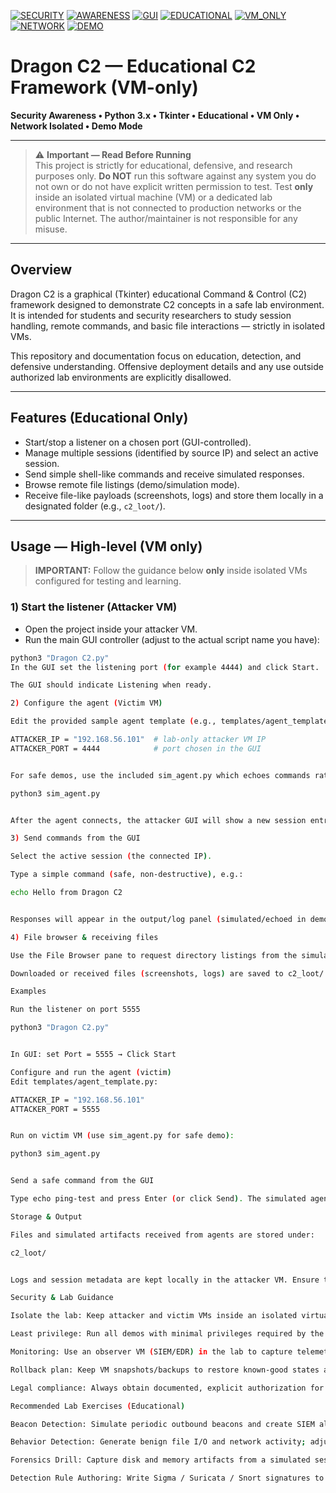 <!-- Badges -->
[![SECURITY](https://img.shields.io/badge/SECURITY-critical?style=flat-square&color=ff2d55&labelColor=2f2f2f)](https://example.com)
[![AWARENESS](https://img.shields.io/badge/AWARENESS-important?style=flat-square&color=ff6f3c&labelColor=2f2f2f)](https://example.com)
[![GUI](https://img.shields.io/badge/GUI-Tkinter?style=flat-square&color=6c757d&labelColor=2f2f2f)](https://docs.python.org/3/library/tkinter.html)
[![EDUCATIONAL](https://img.shields.io/badge/EDUCATIONAL-yes?style=flat-square&color=4caf50&labelColor=2f2f2f)](https://example.com)
[![VM_ONLY](https://img.shields.io/badge/VM--ONLY-lab_only?style=flat-square&color=f4c542&labelColor=2f2f2f)](https://example.com)
[![NETWORK](https://img.shields.io/badge/NETWORK-isolated?style=flat-square&color=bd6b1e&labelColor=2f2f2f)](https://example.com)
[![DEMO](https://img.shields.io/badge/DEMO-mode?style=flat-square&color=8b5cf6&labelColor=2f2f2f)](https://example.com)

# Dragon C2 — Educational C2 Framework (VM-only)

**Security Awareness • Python 3.x • Tkinter • Educational • VM Only • Network Isolated • Demo Mode**

---

> ⚠️ **Important — Read Before Running**  
> This project is strictly for educational, defensive, and research purposes only. **Do NOT** run this software against any system you do not own or do not have explicit written permission to test. Test **only** inside an isolated virtual machine (VM) or a dedicated lab environment that is not connected to production networks or the public Internet. The author/maintainer is not responsible for any misuse.

---

## Overview

Dragon C2 is a graphical (Tkinter) educational Command & Control (C2) framework designed to demonstrate C2 concepts in a safe lab environment. It is intended for students and security researchers to study session handling, remote commands, and basic file interactions — strictly in isolated VMs.

This repository and documentation focus on education, detection, and defensive understanding. Offensive deployment details and any use outside authorized lab environments are explicitly disallowed.

---

## Features (Educational Only)

- Start/stop a listener on a chosen port (GUI-controlled).  
- Manage multiple sessions (identified by source IP) and select an active session.  
- Send simple shell-like commands and receive simulated responses.  
- Browse remote file listings (demo/simulation mode).  
- Receive file-like payloads (screenshots, logs) and store them locally in a designated folder (e.g., `c2_loot/`).  

---

## Usage — High-level (VM only)

> **IMPORTANT:** Follow the guidance below **only** inside isolated VMs configured for testing and learning.

### 1) Start the listener (Attacker VM)
- Open the project inside your attacker VM.  
- Run the main GUI controller (adjust to the actual script name you have):
```bash
python3 "Dragon C2.py"
In the GUI set the listening port (for example 4444) and click Start.

The GUI should indicate Listening when ready.

2) Configure the agent (Victim VM)

Edit the provided sample agent template (e.g., templates/agent_template.py) and set the attacker VM IP and port:

ATTACKER_IP = "192.168.56.101"  # lab-only attacker VM IP
ATTACKER_PORT = 4444            # port chosen in the GUI


For safe demos, use the included sim_agent.py which echoes commands rather than executing them:

python3 sim_agent.py


After the agent connects, the attacker GUI will show a new session entry.

3) Send commands from the GUI

Select the active session (the connected IP).

Type a simple command (safe, non-destructive), e.g.:

echo Hello from Dragon C2


Responses will appear in the output/log panel (simulated/echoed in demo mode).

4) File browser & receiving files

Use the File Browser pane to request directory listings from the simulated agent.

Downloaded or received files (screenshots, logs) are saved to c2_loot/ on the attacker VM for inspection.

Examples

Run the listener on port 5555

python3 "Dragon C2.py"


In GUI: set Port = 5555 → Click Start

Configure and run the agent (victim)
Edit templates/agent_template.py:

ATTACKER_IP = "192.168.56.101"
ATTACKER_PORT = 5555


Run on victim VM (use sim_agent.py for safe demo):

python3 sim_agent.py


Send a safe command from the GUI

Type echo ping-test and press Enter (or click Send). The simulated agent will echo back a response to the GUI output.

Storage & Output

Files and simulated artifacts received from agents are stored under:

c2_loot/


Logs and session metadata are kept locally in the attacker VM. Ensure this storage is inside your isolated lab and not backed up to production systems.

Security & Lab Guidance

Isolate the lab: Keep attacker and victim VMs inside an isolated virtual network that has no route to production or the public Internet.

Least privilege: Run all demos with minimal privileges required by the simulation.

Monitoring: Use an observer VM (SIEM/EDR) in the lab to capture telemetry and practice detection.

Rollback plan: Keep VM snapshots/backups to restore known-good states after exercises.

Legal compliance: Always obtain documented, explicit authorization for anything beyond local lab demos.

Recommended Lab Exercises (Educational)

Beacon Detection: Simulate periodic outbound beacons and create SIEM alerts to detect them.

Behavior Detection: Generate benign file I/O and network activity; adjust EDR behavioral rules to flag suspicious patterns.

Forensics Drill: Capture disk and memory artifacts from a simulated session and perform forensic analysis.

Detection Rule Authoring: Write Sigma / Suricata / Snort signatures to detect demo C2 patterns in the lab.
